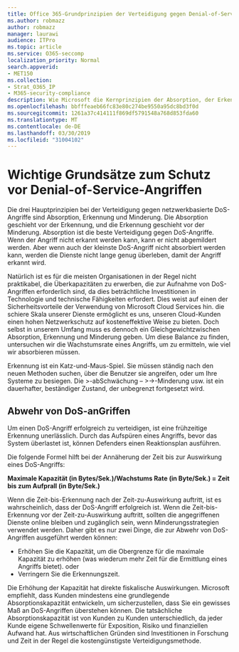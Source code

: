 ```yaml
---
title: Office 365-Grundprinzipien der Verteidigung gegen Denial-of-Service-Angriffe
ms.author: robmazz
author: robmazz
manager: laurawi
audience: ITPro
ms.topic: article
ms.service: O365-seccomp
localization_priority: Normal
search.appverid:
- MET150
ms.collection:
- Strat_O365_IP
- M365-security-compliance
description: Wie Microsoft die Kernprinzipien der Absorption, der Erkennung und der Schadensminimierung bei der Abwehr von DoS-Angriffen (Denial-of-Service) nutzt.
ms.openlocfilehash: bbfffeaeb66fc83e80c274be9550a95dc8bd3f0d
ms.sourcegitcommit: 1261a37c414111f869df5791548a768d853fda60
ms.translationtype: MT
ms.contentlocale: de-DE
ms.lasthandoff: 03/30/2019
ms.locfileid: "31004102"
---
```

# <a name="core-principles-of-defense-against-denial-of-service-attacks"></a>Wichtige Grundsätze zum Schutz vor Denial-of-Service-Angriffen

Die drei Hauptprinzipien bei der Verteidigung gegen netzwerkbasierte DoS-Angriffe sind Absorption, Erkennung und Minderung.
Die Absorption geschieht vor der Erkennung, und die Erkennung geschieht vor der Minderung. Absorption ist die beste Verteidigung gegen DoS-Angriffe. Wenn der Angriff nicht erkannt werden kann, kann er nicht abgemildert werden. Aber wenn auch der kleinste DoS-Angriff nicht absorbiert werden kann, werden die Dienste nicht lange genug überleben, damit der Angriff erkannt wird.

Natürlich ist es für die meisten Organisationen in der Regel nicht praktikabel, die Überkapazitäten zu erwerben, die zur Aufnahme von DoS-Angriffen erforderlich sind, da dies beträchtliche Investitionen in Technologie und technische Fähigkeiten erfordert. Dies weist auf einen der Sicherheitsvorteile der Verwendung von Microsoft Cloud Services hin. die schiere Skala unserer Dienste ermöglicht es uns, unseren Cloud-Kunden einen hohen Netzwerkschutz auf kosteneffektive Weise zu bieten. Doch selbst in unserem Umfang muss es dennoch ein Gleichgewichtzwischen Absorption, Erkennung und Minderung geben. Um diese Balance zu finden, untersuchen wir die Wachstumsrate eines Angriffs, um zu ermitteln, wie viel wir absorbieren müssen.

Erkennung ist ein Katz-und-Maus-Spiel. Sie müssen ständig nach den neuen Methoden suchen, über die Benutzer sie angreifen, oder um Ihre Systeme zu besiegen. Die >-abSchwächung – >->-Minderung usw. ist ein dauerhafter, beständiger Zustand, der unbegrenzt fortgesetzt wird.

## <a name="defending-against-dos-attacks"></a>Abwehr von DoS-anGriffen

Um einen DoS-Angriff erfolgreich zu verteidigen, ist eine frühzeitige Erkennung unerlässlich. Durch das Aufspüren eines Angriffs, bevor das System überlastet ist, können Defenders einen Reaktionsplan ausführen.

Die folgende Formel hilft bei der Annäherung der Zeit bis zur Auswirkung eines DoS-Angriffs:

   **Maximale Kapazität (in Bytes/Sek.)/Wachstums Rate (in Byte/Sek.) = Zeit bis zum Aufprall (in Byte/Sek.)**

Wenn die Zeit-bis-Erkennung nach der Zeit-zu-Auswirkung auftritt, ist es wahrscheinlich, dass der DoS-Angriff erfolgreich ist. Wenn die Zeit-bis-Erkennung vor der Zeit-zu-Auswirkung auftritt, sollten die angegriffenen Dienste online bleiben und zugänglich sein, wenn Minderungsstrategien verwendet werden. Daher gibt es nur zwei Dinge, die zur Abwehr von DoS-Angriffen ausgeführt werden können:
- Erhöhen Sie die Kapazität, um die Obergrenze für die maximale Kapazität zu erhöhen (was wiederum mehr Zeit für die Ermittlung eines Angriffs bietet). oder
- Verringern Sie die Erkennungszeit.

Die Erhöhung der Kapazität hat direkte fiskalische Auswirkungen. Microsoft empfiehlt, dass Kunden mindestens eine grundlegende Absorptionskapazität entwickeln, um sicherzustellen, dass Sie ein gewisses Maß an DoS-Angriffen überstehen können. Die tatsächliche Absorptionskapazität ist von Kunden zu Kunden unterschiedlich, da jeder Kunde eigene Schwellenwerte für Exposition, Risiko und finanziellen Aufwand hat. Aus wirtschaftlichen Gründen sind Investitionen in Forschung und Zeit in der Regel die kostengünstigste Verteidigungsmethode.

